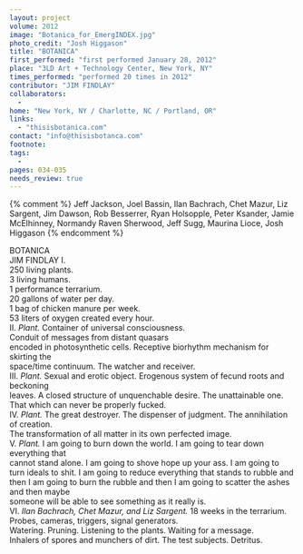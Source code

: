 ```yaml
---
layout: project
volume: 2012
image: "Botanica_for_EmergINDEX.jpg"
photo_credit: "Josh Higgason"
title: "BOTANICA"
first_performed: "first performed January 28, 2012"
place: "3LD Art + Technology Center, New York, NY"
times_performed: "performed 20 times in 2012"
contributor: "JIM FINDLAY"
collaborators: 
  - 
home: "New York, NY / Charlotte, NC / Portland, OR"
links: 
  - "thisisbotanica.com"
contact: "info@thisisbotanca.com"
footnote: 
tags: 
  - 
pages: 034-035
needs_review: true
---
```


{% comment %} 
Jeff Jackson, Joel Bassin, Ilan Bachrach, Chet Mazur, Liz Sargent, Jim Dawson, Rob Besserrer, Ryan Holsopple, Peter Ksander, Jamie McElhinney, Normandy Raven Sherwood, Jeff Sugg, Maurina Lioce, Josh Higgason
{% endcomment %}

 BOTANICA  
 JIM FINDLAY 
  I.  
 250 living plants.  
 3 living humans.  
 1 performance terrarium.  
 20 gallons of water per day.  
 1 bag of chicken manure per week.  
 53 liters of oxygen created every hour.  
 II. <em>Plant.</em> 
 Container of universal consciousness.  
 Conduit of messages from distant quasars  
 encoded in photosynthetic cells. Receptive biorhythm mechanism for skirting the  
 space/time continuum. The watcher and receiver.  
 III. <em>Plant. </em> 
 Sexual and erotic object. Erogenous system of fecund roots and beckoning  
 leaves. A closed structure of unquenchable desire. The unattainable one. That 
  which can never be properly fucked.  
  IV. <em>Plant.</em> 
 The great destroyer. The dispenser of judgment. The annihilation of creation.  
 The transformation of all matter in its own perfected image.  
 V. <em>Plant.</em> 
 I am going to burn down the world. I am going to tear down everything that  
 cannot stand alone. I am going to shove hope up your ass. I am going to turn ideals to shit. I am going to reduce everything that stands to rubble and then I am going to 
  burn the rubble and then I am going to scatter the ashes and then maybe  
 someone will be able to see something as it really is.  
 VI. <em>Ilan Bachrach, Chet Mazur, and Liz Sargent.</em> 
 18 weeks in the terrarium. Probes, cameras, triggers, signal generators.  
  Watering. Pruning. Listening to the plants. Waiting for a message.  
 Inhalers of spores and munchers of dirt. The test subjects. Detritus. 
   
